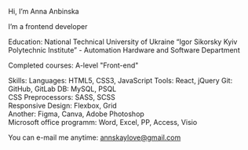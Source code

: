 Hi, I’m Anna Anbinska

I’m a frontend developer

Education: National Technical University of Ukraine “Igor Sikorsky Kyiv Polytechnic Institute” - Automation Hardware and Software Department

Completed courses: A-level "Front-end"

Skills:
Languages: HTML5, CSS3, JavaScript
Tools: React, jQuery
Git: GitHub, GitLab
DB: MySQL, PSQL   
CSS Preprocessors: SASS, SCSS   
Responsive Design: Flexbox, Grid   
Another: Figma, Canva, Adobe Photoshop   
Microsoft office programm: Word, Excel, PP, Access, Visio

You can e-mail me anytime: annskaylove@gmail.com
